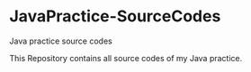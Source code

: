 # JavaPractice-SourceCodes
Java practice source codes

This Repository contains all source codes of my Java practice.
